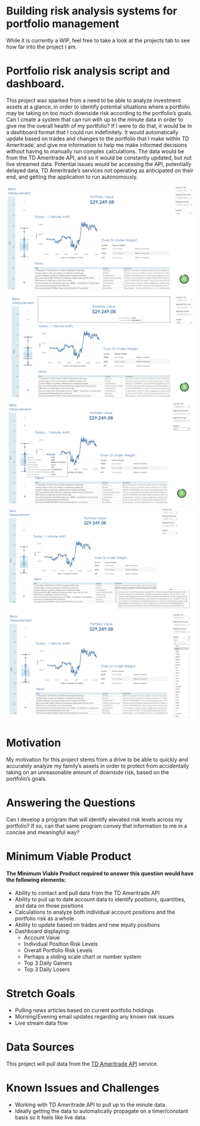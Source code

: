 # Building risk analysis systems for portfolio management

While it is currently a WIP, feel free to take a look at the projects tab to see how far into the project I am.

# Portfolio risk analysis script and dashboard.

This project was sparked from a need to be able to analyze investment assets at a glance, in order to identify potential situations where a portfolio may be taking on too much downside risk according to the portfolio’s goals. Can I create a system that can run with up to the minute data in order to give me the overall health of my portfolio? If I were to do that, it would be in a dashboard format that I could run indefinitely. It would automatically update based on trades and changes to the portfolio that I make within TD Ameritrade, and give me information to help me make informed decisions without having to manually run complex calculations. The data would be from the TD Ameritrade API, and so it would be constantly updated, but not live streamed data. Potential issues would be accessing the API, potentially delayed data, TD Ameritrade’s services not operating as anticipated on their end, and getting the application to run autonomously. 

![Base Design](assets/image.png)
![Account Total and Beta Tool Tip](assets/image3.png)
![Beta Tool Tip](assets/image2.png)
![News Tool Tip](assets/image4.png)
![Symbol Search](assets/image5.png)

# Motivation

My motivation for this project stems from a drive to be able to quickly and accurately analyze my family’s assets in order to protect from accidentally taking on an unreasonable amount of downside risk, based on the portfolio’s goals.

# Answering the Questions
 
Can I develop a program that will identify elevated risk levels across my portfolio?
If so, can that same program convey that information to me in a concise and meaningful way?

# Minimum Viable Product

#### The Minimum Viable Product required to answer this question would have the following elements:
- Ability to contact and pull data from the TD Ameritrade API
- Ability to pull up to date account data to identify positions, quantities, and data on those positions
- Calculations to analyze both individual account positions and the portfolio risk as a whole. 
- Ability to update based on trades and new equity positions
- Dashboard displaying:
  - Account Value
  - Individual Position Risk Levels
  - Overall Portfolio Risk Levels
  - Perhaps a sliding scale chart or number system
  - Top 3 Daily Gainers
  - Top 3 Daily Losers

# Stretch Goals
- Pulling news articles based on current portfolio holdings
- Morning/Evening email updates regarding any known risk issues
- Live stream data flow

# Data Sources
This project will pull data from the [TD Ameritrade API](https://developer.tdameritrade.com/apis) service.

# Known Issues and Challenges
- Working with TD Ameritrade API to pull up to the minute data. 
- Ideally getting the data to automatically propagate on a timer/constant basis so it feels like live data.
